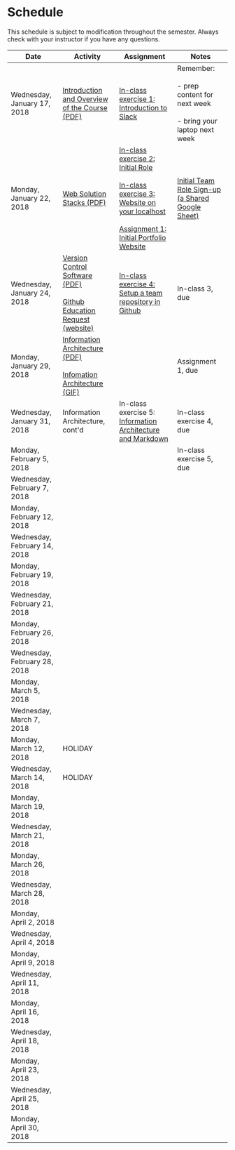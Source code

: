 # Schedule
This schedule is subject to modification throughout the semester.  Always check with your instructor if you have any questions.


| Date                         | Activity                                 | Assignment                               | Notes                                    |
| ---------------------------- | ---------------------------------------- | ---------------------------------------- | ---------------------------------------- |
| Wednesday, January 17, 2018  | [Introduction and Overview of the Course (PDF)](lecture01-introduction/Introduction.pdf) | [In-class exercise 1: Introduction to Slack](inclass01-introduction-to-slack/instructions.md) | Remember: <br /><br />- prep content for next week<br /><br />- bring your laptop next week |
| Monday, January 22, 2018     | [Web Solution Stacks (PDF)](lecture02-web-solution-stacks/web-solution-stacks.pdf) | [In-class exercise 2: Initial Role](inclass02-initial-role/instructions.md) <br /><br />[In-class exercise 3: Website on your localhost](inclass03-localhost/instructions.md)<br /><br />[Assignment 1: Initial Portfolio Website](assignment01-portfolio/instructions.md) | [Initial Team Role Sign-up (a Shared Google Sheet)](https://goo.gl/pJcXcH) |
| Wednesday, January 24, 2018  | [Version Control Software (PDF)](lecture03-repositories/version-control-software.pdf)<br /><br />[Github Education Request (website)](https://education.github.com/) | [In-class exercise 4: Setup a team repository in Github](inclass04-team-repository/instructions.md) | In-class 3, due                          |
| Monday, January 29, 2018     | [Information Architecture (PDF)](lecture04-information-architecture/information-architecture.pdf)<br /><br />[Infomation Architecture (GIF)](lecture04-information-architecture/information-architecture.gif) |                                          | Assignment 1, due                        |
| Wednesday, January 31, 2018  | Information Architecture, cont'd         | In-class exercise 5: [Information Architecture and Markdown](inclass05-ia-and-markdown/instructions.md) | In-class exercise 4, due                 |
| Monday, February 5, 2018     |                                          |                                          | In-class exercise 5, due                 |
| Wednesday, February 7, 2018  |                                          |                                          |                                          |
| Monday, February 12, 2018    |                                          |                                          |                                          |
| Wednesday, February 14, 2018 |                                          |                                          |                                          |
| Monday, February 19, 2018    |                                          |                                          |                                          |
| Wednesday, February 21, 2018 |                                          |                                          |                                          |
| Monday, February 26, 2018    |                                          |                                          |                                          |
| Wednesday, February 28, 2018 |                                          |                                          |                                          |
| Monday, March 5, 2018        |                                          |                                          |                                          |
| Wednesday, March 7, 2018     |                                          |                                          |                                          |
| Monday, March 12, 2018       | HOLIDAY                                  |                                          |                                          |
| Wednesday, March 14, 2018    | HOLIDAY                                  |                                          |                                          |
| Monday, March 19, 2018       |                                          |                                          |                                          |
| Wednesday, March 21, 2018    |                                          |                                          |                                          |
| Monday, March 26, 2018       |                                          |                                          |                                          |
| Wednesday, March 28, 2018    |                                          |                                          |                                          |
| Monday, April 2, 2018        |                                          |                                          |                                          |
| Wednesday, April 4, 2018     |                                          |                                          |                                          |
| Monday, April 9, 2018        |                                          |                                          |                                          |
| Wednesday, April 11, 2018    |                                          |                                          |                                          |
| Monday, April 16, 2018       |                                          |                                          |                                          |
| Wednesday, April 18, 2018    |                                          |                                          |                                          |
| Monday, April 23, 2018       |                                          |                                          |                                          |
| Wednesday, April 25, 2018    |                                          |                                          |                                          |
| Monday, April 30, 2018       |                                          |                                          |                                          |
